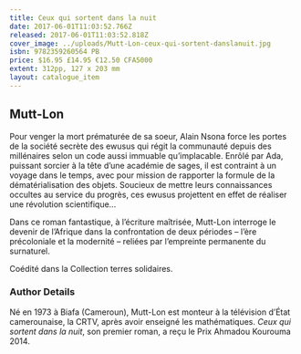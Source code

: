 ```yaml
---
title: Ceux qui sortent dans la nuit
date: 2017-06-01T11:03:52.766Z
released: 2017-06-01T11:03:52.818Z
cover_image: ../uploads/Mutt-Lon-ceux-qui-sortent-danslanuit.jpg
isbn: 9782359260564 PB
price: $16.95 £14.95 €12.50 CFA5000
extent: 312pp, 127 x 203 mm
layout: catalogue_item
---
```

## Mutt-Lon

Pour venger la mort prématurée de sa soeur, Alain Nsona force les portes de la société secrète des ewusus qui régit la communauté depuis des millénaires selon un code aussi immuable qu’implacable. Enrôlé par Ada, puissant sorcier à la tête d’une académie de sages, il est contraint à un voyage dans le temps, avec pour mission de rapporter la formule de la dématérialisation des objets. Soucieux de mettre leurs connaissances occultes au service du progrès, ces ewusus projettent en effet de réaliser une révolution scientifique...

Dans ce roman fantastique, à l’écriture maîtrisée, Mutt-Lon interroge le devenir de l’Afrique dans la confrontation de deux périodes – l’ère précoloniale et la modernité – reliées par l’empreinte permanente du surnaturel.

Coédité dans la Collection terres solidaires.

### Author Details

Né en 1973 à Biafa (Cameroun), Mutt-Lon est monteur à la télévision d’État camerounaise, la CRTV, après avoir enseigné les mathématiques. *Ceux qui sortent dans la nuit*, son premier roman, a reçu le Prix Ahmadou Kourouma 2014.